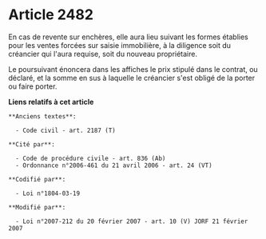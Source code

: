 # Article 2482

En cas de revente sur enchères, elle aura lieu suivant les formes établies pour les ventes forcées sur saisie immobilière, à
la diligence soit du créancier qui l'aura requise, soit du nouveau propriétaire.

Le poursuivant énoncera dans les affiches le prix stipulé dans le contrat, ou déclaré, et la somme en sus à laquelle le
créancier s'est obligé de la porter ou faire porter.

**Liens relatifs à cet article**

	**Anciens textes**:

	  - Code civil - art. 2187 (T)

	**Cité par**:

	  - Code de procédure civile - art. 836 (Ab)
	  - Ordonnance n°2006-461 du 21 avril 2006 - art. 24 (VT)

	**Codifié par**:

	  - Loi n°1804-03-19

	**Modifié par**:

	  - Loi n°2007-212 du 20 février 2007 - art. 10 (V) JORF 21 février 2007
